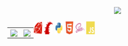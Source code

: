 <p align="center"> <img src="https://i.pinimg.com/600x315/56/4c/fe/564cfee69ccf032eb54718d523c14d3d.jpg" width="100"> </p>

<div align='center' dir="auto"style="display: flex">    
    <div>
<center>     <table align="center">       <tr>           <td>               <img width="900px" align="center" src="https://github-readme-stats.vercel.app/api?username=cydlos&count_private=true&hide_border=true&theme=default" />           </td>           <td>               <img align="center" width="850px" src="https://github-readme-stats.vercel.app/api/top-langs/?username=cydlos&layout=compact&hide_border=true&theme=default" />                   </td>       </tr>       </table> 
</center>
    </div>
   <div style="display: inline_block" align="right">
      <img align="center" alt="Ruby" height="30" width="20" src="https://github.com/devicons/devicon/blob/master/icons/ruby/ruby-plain.svg">
      <img align="center" alt="Rails" height="30" width="20" src="https://github.com/devicons/devicon/blob/master/icons/rails/rails-plain.svg">
      <img align="center" alt="CSS" height="30" width="20" src="https://raw.githubusercontent.com/devicons/devicon/master/icons/python/python-original.svg"> 
      <img align="center" alt="HTML" height="30" width="20" src="https://raw.githubusercontent.com/devicons/devicon/master/icons/html5/html5-original.svg">
      <img align="center" alt="SASS" height="30" width="20" src="https://github.com/devicons/devicon/blob/master/icons/sass/sass-original.svg">
      <img align="center" alt="JS" height="30" width="20" src="https://raw.githubusercontent.com/devicons/devicon/master/icons/javascript/javascript-plain.svg">
    </div>
</div>


